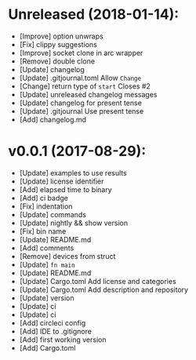 
# Unreleased (2018-01-14):
- [Improve] option unwraps
- [Fix] clippy suggestions
- [Improve] socket clone in arc wrapper
- [Remove] double clone
- [Update] changelog
- [Update] .gitjournal.toml
Allow `Change`
- [Change] return type of `start`
Closes #2
- [Update] unreleased changelog messages
- [Update] changelog for present tense
- [Update] .gitjournal
Use present tense
- [Add] changelog.md

# v0.0.1 (2017-08-29):
- [Update] examples to use results
- [Update] license identifier
- [Add] elapsed time to binary
- [Add] ci badge
- [Fix] indentation
- [Update] commands
- [Update] nightly && show version
- [Fix] bin name
- [Update] README.md
- [Add] comments
- [Remove] devices from struct
- [Update] `fn main`
- [Update] README.md
- [Update] Cargo.toml
    Add license and categories
- [Update] Cargo.toml
    Add description and repository
- [Update] version
- [Update] ci
- [Update] ci
- [Add] circleci config
- [Add] IDE to .gitignore
- [Add] first working version
- [Add] Cargo.toml
